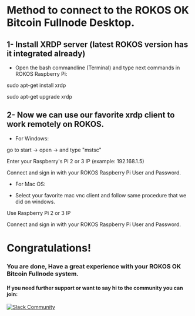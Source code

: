 # Method to connect to the ROKOS OK Bitcoin Fullnode Desktop.

## 1- Install XRDP server (latest ROKOS version has it integrated already)

* Open the bash commandline (Terminal) and type next commands in ROKOS Raspberry Pi:

sudo apt-get install xrdp

sudo apt-get upgrade xrdp

## 2- Now we can use our favorite xrdp client to work remotely on ROKOS.

* For Windows: 

go to start -> open -> and type "mstsc"

Enter your Raspberry's Pi 2 or 3 IP (example: 192.168.1.5)

Connect and sign in with your ROKOS Raspberry Pi User and Password.

* For Mac OS:

* Select your favorite mac vnc client and follow same procedure that we did on windows.

Use Raspberry Pi 2 or 3 IP

Connect and sign in with your ROKOS Raspberry Pi User and Password.

# Congratulations!
### You are done, Have a great experience with your ROKOS OK Bitcoin Fullnode system.

#### If you need further support or want to say hi to the community you can join:
[![Slack Community](https://img.shields.io/badge/slack-okrokos-blue.svg)](https://okcash.herokuapp.com)
